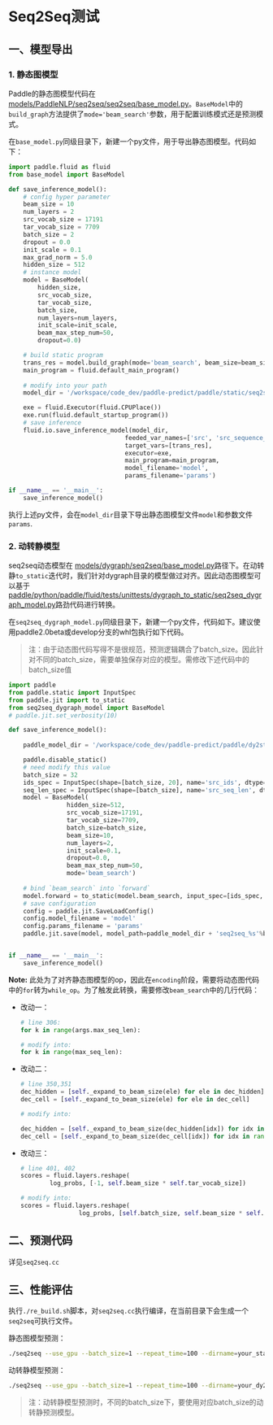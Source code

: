 # Seq2Seq测试

## 一、模型导出

### 1. 静态图模型
Paddle的静态图模型代码在 [models/PaddleNLP/seq2seq/seq2seq/base_model.py](https://github.com/PaddlePaddle/models/blob/release/1.8/PaddleNLP/seq2seq/seq2seq/base_model.py)。`BaseModel`中的`build_graph`方法提供了`mode='beam_search'`参数，用于配置训练模式还是预测模式。

在`base_model.py`同级目录下，新建一个py文件，用于导出静态图模型。代码如下：
```python
import paddle.fluid as fluid
from base_model import BaseModel

def save_inference_model():
    # config hyper parameter
    beam_size = 10
    num_layers = 2
    src_vocab_size = 17191
    tar_vocab_size = 7709
    batch_size = 2
    dropout = 0.0
    init_scale = 0.1
    max_grad_norm = 5.0
    hidden_size = 512
    # instance model
    model = BaseModel(
        hidden_size,
        src_vocab_size,
        tar_vocab_size,
        batch_size,
        num_layers=num_layers,
        init_scale=init_scale,
        beam_max_step_num=50,
        dropout=0.0)

    # build static program
    trans_res = model.build_graph(mode='beam_search', beam_size=beam_size)
    main_program = fluid.default_main_program()
    
    # modify into your path
    model_dir = '/workspace/code_dev/paddle-predict/paddle/static/seq2seq'

    exe = fluid.Executor(fluid.CPUPlace())
    exe.run(fluid.default_startup_program())
    # save inference
    fluid.io.save_inference_model(model_dir, 
                                feeded_var_names=['src', 'src_sequence_length'], 
                                target_vars=[trans_res], 
                                executor=exe,
                                main_program=main_program,
                                model_filename='model',
                                params_filename='params')

if __name__ == '__main__':
    save_inference_model()
```

执行上述py文件，会在`model_dir`目录下导出静态图模型文件`model`和参数文件`params`.

### 2. 动转静模型
seq2seq动态模型在 [models/dygraph/seq2seq/base_model.py](https://github.com/PaddlePaddle/models/blob/release/1.8/dygraph/seq2seq/base_model.py)路径下。在动转静`to_static`迭代时，我们针对dygraph目录的模型做过对齐。因此动态图模型可以基于 [paddle/python/paddle/fluid/tests/unittests/dygraph_to_static/seq2seq_dygraph_model.py](https://github.com/PaddlePaddle/Paddle/blob/develop/python/paddle/fluid/tests/unittests/dygraph_to_static/seq2seq_dygraph_model.py)路劲代码进行转换。

在`seq2seq_dygraph_model.py`同级目录下，新建一个py文件，代码如下。建议使用paddle2.0beta或develop分支的whl包执行如下代码。

> 注：由于动态图代码写得不是很规范，预测逻辑耦合了batch_size。因此针对不同的batch_size，需要单独保存对应的模型。需修改下述代码中的batch_size值

```python
import paddle
from paddle.static import InputSpec
from paddle.jit import to_static
from seq2seq_dygraph_model import BaseModel
# paddle.jit.set_verbosity(10)

def save_inference_model():
    
    paddle_model_dir = '/workspace/code_dev/paddle-predict/paddle/dy2stat/'

    paddle.disable_static()
    # need modify this value
    batch_size = 32
    ids_spec = InputSpec(shape=[batch_size, 20], name='src_ids', dtype='int64')
    seq_len_spec = InputSpec(shape=[batch_size], name='src_seq_len', dtype='int64')
    model = BaseModel(
                hidden_size=512,
                src_vocab_size=17191,
                tar_vocab_size=7709,
                batch_size=batch_size, 
                beam_size=10,
                num_layers=2,
                init_scale=0.1,
                dropout=0.0,
                beam_max_step_num=50,
                mode='beam_search')
    
    # bind `beam_search` into `forward`
    model.forward = to_static(model.beam_search, input_spec=[ids_spec, seq_len_spec])
    # save configuration
    config = paddle.jit.SaveLoadConfig()
    config.model_filename = 'model'
    config.params_filename = 'params'
    paddle.jit.save(model, model_path=paddle_model_dir + 'seq2seq_%s'%batch_size,input_spec=[ids_spec, seq_len_spec], configs=config)


if __name__ == '__main__':
    save_inference_model()
```


**Note:**
此处为了对齐静态图模型的op，因此在`encoding`阶段，需要将动态图代码中的`for`转为`while_op`。为了触发此转换，需要修改`beam_search`中的几行代码：

+ 改动一：
    ```python
    # line 306:
    for k in range(args.max_seq_len):

    # modify into:
    for k in range(max_seq_len):
    ```

+ 改动二：
    ```python
    # line 350,351
    dec_hidden = [self._expand_to_beam_size(ele) for ele in dec_hidden]
    dec_cell = [self._expand_to_beam_size(ele) for ele in dec_cell]

    # modify into:

    dec_hidden = [self._expand_to_beam_size(dec_hidden[idx]) for idx in range(self.num_layers)]
    dec_cell = [self._expand_to_beam_size(dec_cell[idx]) for idx in range(self.num_layers)]
    ```

+ 改动三：
    ```python
    # line 401, 402
    scores = fluid.layers.reshape(
            log_probs, [-1, self.beam_size * self.tar_vocab_size])

    # modify into:
    scores = fluid.layers.reshape(
                    log_probs, [self.batch_size, self.beam_size * self.tar_vocab_size])
    ```


## 二、预测代码
详见`seq2seq.cc`

## 三、性能评估
执行`./re_build.sh`脚本，对`seq2seq.cc`执行编译，在当前目录下会生成一个`seq2seq`可执行文件。

静态图模型预测：
```bash
./seq2seq --use_gpu --batch_size=1 --repeat_time=100 --dirname=your_static_seq2seq_model_path
```

动转静模型预测：
```bash
./seq2seq --use_gpu --batch_size=1 --repeat_time=100 --dirname=your_dy2stat_seq2seq_model_path
```

> 注：动转静模型预测时，不同的batch_size下，要使用对应batch_size的动转静预测模型。